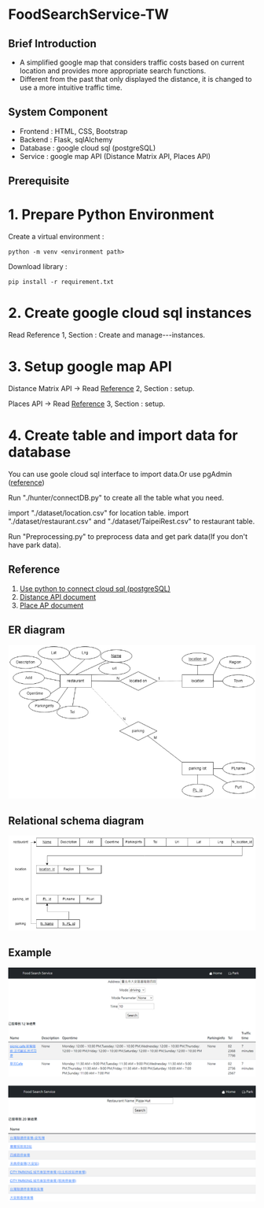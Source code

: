 # FoodSearchService-TW

## Brief Introduction
- A simplified google map that considers traffic costs based on current location and provides more appropriate search functions.
- Different from the past that only displayed the distance, it is changed to use a more intuitive traffic time.

## System Component
 - Frontend : HTML, CSS, Bootstrap
 - Backend : Flask, sqlAlchemy
 - Database : google cloud sql (postgreSQL)
 - Service : google map API (Distance Matrix API, Places API)

## Prerequisite
# **1. Prepare Python Environment**

Create a virtual environment : 
    
    python -m venv <environment path>

Download library : 

    pip install -r requirement.txt

# **2. Create google cloud sql instances**

Read Reference 1, Section : Create and manage---instances.

# **3. Setup google map API**

Distance Matrix API -> Read [Reference](https://github.com/Manders-Ma/FoodSearchService-TW#reference) 2, Section : setup.

Places API -> Read [Reference](https://github.com/Manders-Ma/FoodSearchService-TW#reference) 3, Section : setup.

# **4. Create table and import data for database**

You can use goole cloud sql interface to import data.Or use pgAdmin ([reference](https://www.youtube.com/watch?v=SPvA858VnX0&ab_channel=RandomCodingDood))

Run "./hunter/connectDB.py" to create all the table what you need.

import "./dataset/location.csv" for location table.
import "./dataset/restaurant.csv" and "./dataset/TaipeiRest.csv" to restaurant table.

Run "Preprocessing.py" to preprocess data and get park data(If you don't have park data).




## Reference
1. [Use python to connect cloud sql (postgreSQL)](https://cloud.google.com/sql/docs/postgres/connect-connectors?hl=zh-tw)
2. [Distance API document](https://developers.google.com/maps/documentation/distance-matrix)
3. [Place AP document](https://developers.google.com/maps/documentation/places/web-service)

## ER diagram
![ER](./img/ER-diagram.png)

## Relational schema diagram
![Relational](./img/RelationalSchema.png)


## Example
![show](./img/show.PNG)

![park](./img/park.PNG)
